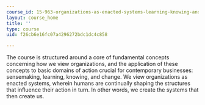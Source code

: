 ```yaml
---
course_id: 15-963-organizations-as-enacted-systems-learning-knowing-and-change-fall-2002
layout: course_home
title: ''
type: course
uid: f26cb6e16fc07a4296272bdc1dc4c858

---
```

The course is structured around a core of fundamental concepts concerning how we view organizations, and the application of these concepts to basic domains of action crucial for contemporary businesses: sensemaking, learning, knowing, and change. We view organizations as enacted systems, wherein humans are continually shaping the structures that influence their action in turn. In other words, we create the systems that then create us.

